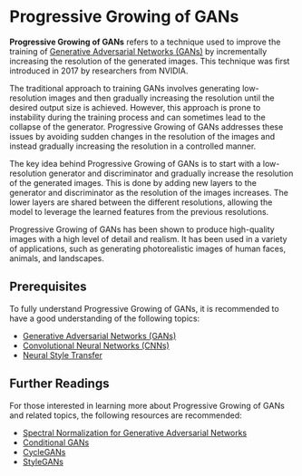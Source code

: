 # Progressive Growing of GANs

**Progressive Growing of GANs** refers to a technique used to improve the training of [Generative Adversarial Networks (GANs)](generative_adversarial_networks) by incrementally increasing the resolution of the generated images. This technique was first introduced in 2017 by researchers from NVIDIA.

The traditional approach to training GANs involves generating low-resolution images and then gradually increasing the resolution until the desired output size is achieved. However, this approach is prone to instability during the training process and can sometimes lead to the collapse of the generator. Progressive Growing of GANs addresses these issues by avoiding sudden changes in the resolution of the images and instead gradually increasing the resolution in a controlled manner.

The key idea behind Progressive Growing of GANs is to start with a low-resolution generator and discriminator and gradually increase the resolution of the generated images. This is done by adding new layers to the generator and discriminator as the resolution of the images increases. The lower layers are shared between the different resolutions, allowing the model to leverage the learned features from the previous resolutions.

Progressive Growing of GANs has been shown to produce high-quality images with a high level of detail and realism. It has been used in a variety of applications, such as generating photorealistic images of human faces, animals, and landscapes.

## Prerequisites

To fully understand Progressive Growing of GANs, it is recommended to have a good understanding of the following topics:

- [Generative Adversarial Networks (GANs)](generative_adversarial_networks)
- [Convolutional Neural Networks (CNNs)](convolutional_neural_networks)
- [Neural Style Transfer](neural_style_transfer)

## Further Readings

For those interested in learning more about Progressive Growing of GANs and related topics, the following resources are recommended:

- [Spectral Normalization for Generative Adversarial Networks](spectral_normalization_for_generative_adversarial_networks)
- [Conditional GANs](conditional_gans)
- [CycleGANs](cycle_gans)
- [StyleGANs](style_gans)

